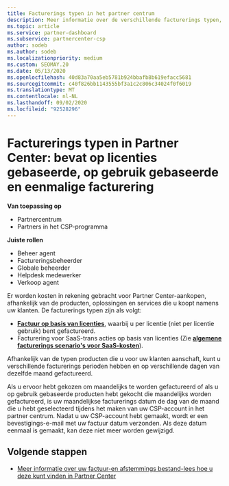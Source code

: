 ```yaml
---
title: Facturerings typen in het partner centrum
description: Meer informatie over de verschillende facturerings typen, facturerings perioden en facturerings datums die u kunt zien in Partner Center.
ms.topic: article
ms.service: partner-dashboard
ms.subservice: partnercenter-csp
author: sodeb
ms.author: sodeb
ms.localizationpriority: medium
ms.custom: SEOMAY.20
ms.date: 05/13/2020
ms.openlocfilehash: 40d83a70aa5eb5781b924bbafb8b619efacc5681
ms.sourcegitcommit: c40f826bb1143555bf3a1c2c806c34024f0f6019
ms.translationtype: MT
ms.contentlocale: nl-NL
ms.lasthandoff: 09/02/2020
ms.locfileid: "92528296"
---
```

# <a name="types-of-billing-in-partner-center---includes-license-based-usage-based-and-one-time-billing"></a>Facturerings typen in Partner Center: bevat op licenties gebaseerde, op gebruik gebaseerde en eenmalige facturering

**Van toepassing op**

- Partnercentrum
- Partners in het CSP-programma

**Juiste rollen**

- Beheer agent
- Factureringsbeheerder
- Globale beheerder
- Helpdesk medewerker
- Verkoop agent

Er worden kosten in rekening gebracht voor Partner Center-aankopen, afhankelijk van de producten, oplossingen en services die u koopt namens uw klanten. De facturerings typen zijn als volgt:

- [**Factuur op basis van licenties**](license-based-billing.md), waarbij u per licentie (niet per licentie gebruik) bent gefactureerd.
- Facturering voor SaaS-trans acties op basis van licenties (Zie [**algemene facturerings scenario's voor SaaS-kosten**](common-billing-scenarios-saas.md)).

Afhankelijk van de typen producten die u voor uw klanten aanschaft, kunt u verschillende facturerings perioden hebben en op verschillende dagen van dezelfde maand gefactureerd.

Als u ervoor hebt gekozen om maandelijks te worden gefactureerd of als u op gebruik gebaseerde producten hebt gekocht die maandelijks worden gefactureerd, is uw maandelijkse facturerings datum de dag van de maand die u hebt geselecteerd tijdens het maken van uw CSP-account in het partner centrum. Nadat u uw CSP-account hebt gemaakt, wordt er een bevestigings-e-mail met uw factuur datum verzonden. Als deze datum eenmaal is gemaakt, kan deze niet meer worden gewijzigd.

## <a name="next-steps"></a>Volgende stappen

- [Meer informatie over uw factuur-en afstemmings bestand-lees hoe u deze kunt vinden in Partner Center](read-your-bill.md)
